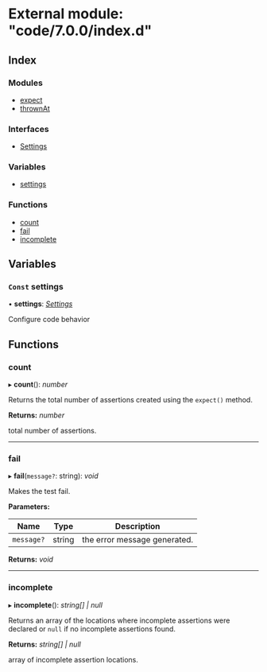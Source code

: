 
# External module: "code/7.0.0/index.d"

## Index

### Modules

* [expect](_code_7_0_0_index_d_.expect.md)
* [thrownAt](_code_7_0_0_index_d_.thrownat.md)

### Interfaces

* [Settings](../interfaces/_code_7_0_0_index_d_.settings.md)

### Variables

* [settings](_code_7_0_0_index_d_.md#const-settings)

### Functions

* [count](_code_7_0_0_index_d_.md#count)
* [fail](_code_7_0_0_index_d_.md#fail)
* [incomplete](_code_7_0_0_index_d_.md#incomplete)

## Variables

### `Const` settings

• **settings**: *[Settings](../interfaces/_code_7_0_0_index_d_.settings.md)*

Configure code behavior

## Functions

###  count

▸ **count**(): *number*

Returns the total number of assertions created using the `expect()` method.

**Returns:** *number*

total number of assertions.

___

###  fail

▸ **fail**(`message?`: string): *void*

Makes the test fail.

**Parameters:**

Name | Type | Description |
------ | ------ | ------ |
`message?` | string | the error message generated.  |

**Returns:** *void*

___

###  incomplete

▸ **incomplete**(): *string[] | null*

Returns an array of the locations where incomplete assertions were declared or `null` if no incomplete assertions found.

**Returns:** *string[] | null*

array of incomplete assertion locations.
